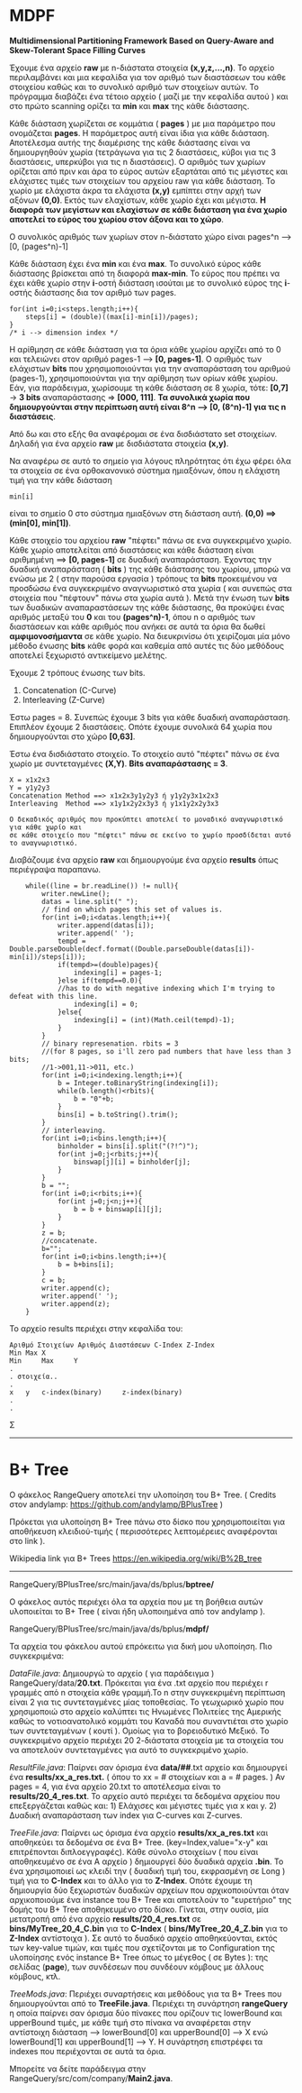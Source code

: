 # MDPF
**Multidimensional Partitioning Framework Based on Query-Aware and Skew-Tolerant Space Filling Curves**

Έχουμε ένα αρχείο **raw** με n-διάστατα στοιχεία **(x,y,z,...,n)**. Το αρχείο περιλαμβάνει και μια κεφαλίδα για τον αριθμό των διαστάσεων του κάθε στοιχείου καθώς και το συνολικό αριθμό των στοιχείων αυτών.
Το πρόγραμμα διαβάζει ένα τέτοιο αρχείο ( μαζί με την κεφαλίδα αυτού ) και στο πρώτο scanning ορίζει τα **min** και **max** της κάθε διάστασης.

Κάθε διάσταση χωρίζεται σε κομμάτια ( **pages** ) με μια παράμετρο που ονομάζεται **pages**. Η παράμετρος αυτή είναι ίδια για κάθε διάσταση. Αποτέλεσμα αυτής της διαμέρισης της κάθε διάστασης είναι να δημιουργηθούν χωρία (τετράγωνα για τις 2 διαστάσεις, κύβοι για τις 3 διαστάσεις, υπερκύβοι για τις n διαστάσεις). Ο αριθμός των χωρίων ορίζεται από πριν και άρα το εύρος αυτών εξαρτάται από τις μέγιστες και ελάχιστες τιμές των στοιχείων του αρχείου raw για κάθε διάσταση. Το χωρίο με ελάχιστα άκρα τα ελάχιστα **(x,y)** εμπίπτει στην αρχή των αξόνων **(0,0)**. Εκτός των ελαχίστων, κάθε χωρίο έχει και μέγιστα. **Η διαφορά των μεγίστων και ελαχίστων σε κάθε διάσταση για ένα χωρίο αποτελεί το εύρος του χωρίου στον άξονα και το χώρο**. 

Ο συνολικός αριθμός των χωρίων στον n-διάστατο χώρο είναι pages^n --> [0, (pages^n)-1]

Κάθε διάσταση έχει ένα **min** και ένα **max**. Το συνολικό εύρος κάθε διάστασης βρίσκεται από τη διαφορά **max-min**. Το εύρος που πρέπει να έχει κάθε χωρίο στην **i**-οστή διάσταση ισούται με το συνολικό εύρος της **i**-οστής διάστασης δια τον αριθμό των pages.  

	for(int i=0;i<steps.length;i++){
		steps[i] = (double)((max[i]-min[i])/pages);
	}
	/* i --> dimension index */  
	
Η αρίθμηση σε κάθε διάσταση για τα όρια κάθε χωρίου αρχίζει από το 0 και τελειώνει στον αριθμό pages-1  --> **[0, pages-1]**. Ο αριθμός των ελάχιστων **bits** που χρησιμοποιούνται για την αναπαράσταση του αριθμού (pages-1), χρησιμοποιούνται για την αρίθμηση των ορίων κάθε χωρίου. Εάν, για παράδειγμα, χωρίσουμε τη κάθε διάσταση σε 8 χωρία, τότε: **[0,7]** -> **3 bits** αναπαράστασης => **[000, 111]**. **Τα συνολικά χωρία που δημιουργούνται στην περίπτωση αυτή είναι 8^n --> [0, (8^n)-1] για τις n διαστάσεις**. 

Από δω και στο εξής θα αναφέρομαι σε ένα δισδιάστατο set στοιχείων. Δηλαδή για ένα αρχείο **raw** με δισδιάστατα στοιχεία **(x,y)**.

Να αναφέρω σε αυτό το σημείο για λόγους πληρότητας ότι έχω φέρει όλα τα στοιχεία σε ένα ορθοκανονικό σύστημα ημιαξόνων, όπου η ελάχιστη τιμή για την κάθε διάσταση

	min[i]
είναι το σημείο 0 στο σύστημα ημιαξόνων στη διάσταση αυτή. **(0,0) ==> (min[0], min[1])**.

Κάθε στοιχείο του αρχείου **raw** "πέφτει" πάνω σε ενα συγκεκριμένο χωρίο. Κάθε χωρίο αποτελείται από διαστάσεις και κάθε διάσταση είναι αριθμημένη ==> **[0, pages-1]** σε δυαδική αναπαράσταση. Έχοντας την δυαδική αναπαράσταση ( **bits** ) της κάθε διάστασης του χωρίου, μπορώ να ενώσω με 2 ( στην παρούσα εργασία ) τρόπους τα **bits** προκειμένου να προσδώσω ένα συγκεκριμένο αναγνωριστικό στα χωρία ( και συνεπώς στα στοιχεία που "πέφτουν" πάνω στα χωρία αυτά ). Μετά την ένωση των **bits** των δυαδικών αναπαραστάσεων της κάθε διάστασης, θα προκύψει ένας αριθμός μεταξύ του **0** και του **(pages^n)-1**, όπου n ο αριθμός των διαστάσεων και κάθε αριθμός που ανήκει σε αυτά τα όρια θα δωθεί **αμφιμονοσήμαντα** σε κάθε χωρίο. Να διευκρινίσω ότι χειρίζομαι μία μόνο μέθοδο ένωσης **bits** κάθε φορά και καθεμία από αυτές τις δύο μεθόδους αποτελεί ξεχωριστό αντικείμενο μελέτης.

Έχουμε 2 τρόπους ένωσης των bits.
1) Concatenation (C-Curve)
2) Interleaving	 (Z-Curve) 	

Έστω pages = 8. Συνεπώς έχουμε 3 bits για κάθε δυαδική αναπαράσταση. Επιπλέον έχουμε 2 διαστάσεις. Οπότε έχουμε συνολικά 64 χωρία που δημιουργούνται στο χώρο **[0,63]**.

Έστω ένα δισδιάστατο στοιχείο. Το στοιχείο αυτό "πέφτει" πάνω σε ένα χωρίο με συντεταγμένες **(X,Y)**. **Bits αναπαράστασης = 3**.
		
	X = x1x2x3
	Y = y1y2y3
	Concatenation Method ==> x1x2x3y1y2y3 ή y1y2y3x1x2x3
	Interleaving  Method ==> x1y1x2y2x3y3 ή y1x1y2x2y3x3
	
	Ο δεκαδικός αριθμός που προκύπτει αποτελεί το μοναδικό αναγνωριστικό για κάθε χωρίο και 
	σε κάθε στοιχείο που "πέφτει" πάνω σε εκείνο το χωρίο προσδίδεται αυτό το αναγνωριστικό.

Διαβάζουμε ένα αρχείο **raw** και δημιουργούμε ένα αρχείο **results** όπως περιέγραψα παραπανω.

		while((line = br.readLine()) != null){
			writer.newLine();
			datas = line.split(" ");
			// find on which pages this set of values is.
			for(int i=0;i<datas.length;i++){
				writer.append(datas[i]);
				writer.append(' ');
				tempd = Double.parseDouble(decf.format((Double.parseDouble(datas[i])-min[i])/steps[i]));
				if(tempd>=(double)pages){
					indexing[i] = pages-1;
				}else if(tempd==0.0){ 
				//has to do with negative indexing which I'm trying to defeat with this line.
					indexing[i] = 0;
				}else{
					indexing[i] = (int)(Math.ceil(tempd)-1);
				}
			} 
			// binary represenation. rbits = 3 
			//(for 8 pages, so i'll zero pad numbers that have less than 3 bits;
			//1->001,11->011, etc.)
			for(int i=0;i<indexing.length;i++){
				b = Integer.toBinaryString(indexing[i]);
				while(b.length()<rbits){
					b = "0"+b;
				}
				bins[i] = b.toString().trim();
			}
			// interleaving.
			for(int i=0;i<bins.length;i++){
				binholder = bins[i].split("(?!^)");
				for(int j=0;j<rbits;j++){
					binswap[j][i] = binholder[j];
				}
			}
			b = "";
			for(int i=0;i<rbits;i++){
				for(int j=0;j<n;j++){
					b = b + binswap[i][j];
				}
			}
			z = b;
			//concatenate.
			b="";
			for(int i=0;i<bins.length;i++){
				b = b+bins[i];
			}
			c = b;
			writer.append(c);
			writer.append(' ');
			writer.append(z);
		}


Το αρχείο results περιέχει στην κεφαλίδα του:
	
	Αριθμό Στοιχείων Αριθμός Διαστάσεων C-Index Z-Index
	Min	Max	X
	Min 	Max 	Y
	.
	. στοιχεία..
	.
	x	y	c-index(binary)		z-index(binary)
	.
	.

Σ


-----------------------------------------------------------------------

# B+ Tree

Ο φάκελος RangeQuery αποτελεί την υλοποίηση του B+ Tree. ( Credits στον andylamp: https://github.com/andylamp/BPlusTree ) 

Πρόκεται για υλοποίηση B+ Tree πάνω στο δίσκο που χρησιμοποιείται για αποθήκευση κλειδιού-τιμής ( περισσότερες λεπτομέρειες αναφέρονται στο link ).

Wikipedia link για B+ Trees https://en.wikipedia.org/wiki/B%2B_tree 


------------------------------------------------------------------------

RangeQuery/BPlusTree/src/main/java/ds/bplus/**bptree/**

Ο φάκελος αυτός περιέχει όλα τα αρχεία που με τη βοήθεια αυτών υλοποιείται το B+ Tree ( είναι ήδη υλοποιημένα από τον andylamp ).

RangeQuery/BPlusTree/src/main/java/ds/bplus/**mdpf/**

Τα αρχεία του φάκελου αυτού επρόκειτω για δική μου υλοποίηση.
Πιο συγκεκριμένα:

*DataFile.java*: Δημιουργώ το αρχείο ( για παράδειγμα ) RangeQuery/data/**20.txt**. Πρόκειται για ένα .txt αρχείο που περιέχει r γραμμές από n στοιχεία κάθε γραμμή.Το n στην συγκεκριμένη περίπτωση είναι 2 για τις συντεταγμένες μίας τοποθεσίας. Το γεωχωρικό χωρίο που χρησιμοποιώ στο αρχείο καλύπτει τις Ηνωμένες Πολιτείες της Αμερικής καθώς το νοτιοανατολικό κομμάτι του Καναδά που συναντιέται στο χωρίο των συντεταγμένων ( κουτί ). Ομοίως για το βορειοδυτικό Μεξικό. Το συγκεκριμένο αρχείο περιέχει 20 2-διάστατα στοιχεία με τα στοιχεία του να αποτελούν συντεταγμένες για αυτό το συγκεκριμένο χωρίο.

*ResultFile.java*: Παίρνει σαν όρισμα ένα **data/##**.txt αρχείο και δημιουργεί ένα **results/xx_a_res.txt.** ( όπου το xx = # στοιχείων και a = # pages. ) Αν pages = 4, για ένα αρχείο 20.txt το αποτέλεσμα είναι το **results/20_4_res.txt**. Το αρχείο αυτό περιέχει τα δεδομένα αρχείου που επεξεργάζεται καθώς και: 1) Ελάχισες και μέγιστες τιμές για x και y. 2) Δυαδική αναπαράσταση των index για C-curves και Z-curves.

*TreeFile.java*: Παίρνει ως όρισμα ένα αρχείο **results/xx_a_res.txt** και αποθηκεύει τα δεδομένα σε ένα B+ Tree. (key=Index,value="x-y" και επιτρέπονται διπλοεγγραφές). Κάθε σύνολο στοιχείων ( που είναι αποθηκευμένο σε ένα Α αρχείο ) δημιουργεί δύο δυαδικά αρχεία **.bin**. Το ένα χρησιμοποιεί ως κλειδί την ( δυαδική τιμή του, εκφρασμένη σε Long ) τιμή για το **C-Index** και το άλλο για το **Z-Index**. Οπότε έχουμε τη δημιουργία δύο ξεχωριστών δυαδικών αρχείων που αρχικοποιούνται όταν αρχικοποιούμε ένα instance του B+ Tree και αποτελούν το "ευρετήριο" της δομής του B+ Tree αποθηκευμένο στο δίσκο. Γίνεται, στην ουσία, μία μετατροπή από ένα αρχείο **results/20_4_res.txt** σε **bins/MyTree_20_4_C.bin** για το **C-Index** ( **bins/MyTree_20_4_Z.bin** για το **Z-Index** αντίστοιχα ). Σε αυτό το δυαδικό αρχείο αποθηκεύονται, εκτός των key-value τιμών, και τιμές που σχετίζονται με το Configuration της υλοποίησης ενός instance B+ Tree όπως το μέγεθος ( σε Bytes ): της σελίδας (**page**), των συνδέσεων που συνδέουν κόμβους με άλλους κόμβους, κτλ.    

*TreeMods.java*: Περιέχει συναρτήσεις και μεθόδους για τα B+ Trees που δημιουργούνται από το **TreeFile.java**.  Περιέχει τη συνάρτηση **rangeQuery** η οποία παίρνει σαν όρισμα δύο πίνακες που ορίζουν τις lowerBound και upperBound τιμές, με κάθε τιμή στο πίνακα να αναφέρεται στην αντίστοιχη διάσταση --> lowerBound[0] και upperBound[0] --> X ενώ lowerBound[1] και upperBound[1] --> Υ. Η συνάρτηση επιστρέφει τα indexes που περιέχονται σε αυτά τα όρια. 

Μπορείτε να δείτε παράδειγμα στην RangeQuery/src/com/company/**Main2.java**.
